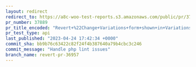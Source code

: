 ```yaml
---
layout: redirect
redirect_to: https://a8c-woo-test-reports.s3.amazonaws.com/public/pr/37889/api/index.html
pr_number: 37889
pr_title_encoded: "Revert+%22Change+Variations+form+shown+in+Variations+tab+when+there+are+no+variations+created+%28%2336957%29%22"
pr_test_type: api
last_published: "2023-04-24 17:42:34 +0000"
commit_sha: bb9b76c63422c82f24f4b387640a79b4cbc3c246
commit_message: "Handle php lint issues"
branch_name: revert-pr-36957
---
```

